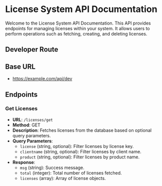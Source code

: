 # License System API Documentation

Welcome to the License System API Documentation. This API provides endpoints for managing licenses within your system. It allows users to perform operations such as fetching, creating, and deleting licenses.

## Developer Route

## Base URL
- https://example.com/api/dev

## Endpoints

### Get Licenses
- **URL**: `/licenses/get`
- **Method**: GET
- **Description**: Fetches licenses from the database based on optional query parameters.
- **Query Parameters**:
  - `license` (string, optional): Filter licenses by license key.
  - `clientname` (string, optional): Filter licenses by client name.
  - `product` (string, optional): Filter licenses by product name.
- **Response**:
  - `msg` (string): Success message.
  - `total` (integer): Total number of licenses fetched.
  - `licenses` (array): Array of license objects.
